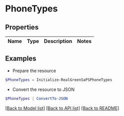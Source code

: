 # PhoneTypes
## Properties

Name | Type | Description | Notes
------------ | ------------- | ------------- | -------------

## Examples

- Prepare the resource
```powershell
$PhoneTypes = Initialize-RealGreenSaPSPhoneTypes 
```

- Convert the resource to JSON
```powershell
$PhoneTypes | ConvertTo-JSON
```

[[Back to Model list]](../README.md#documentation-for-models) [[Back to API list]](../README.md#documentation-for-api-endpoints) [[Back to README]](../README.md)


